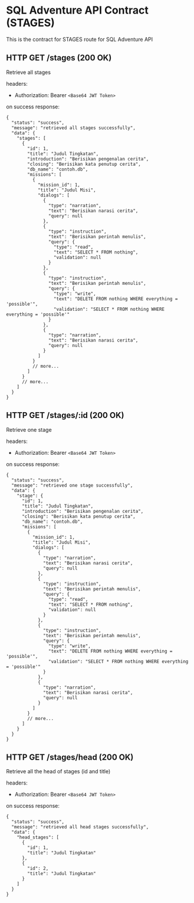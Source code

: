 # SQL Adventure API Contract (STAGES)

This is the contract for STAGES route for SQL Adventure API

## HTTP GET /stages (200 OK)

Retrieve all stages

headers:

- Authorization: Bearer `<Base64 JWT Token>`

on success response:

```jsonc
{
  "status": "success",
  "message": "retrieved all stages successfully",
  "data": {
    "stages": [
      {
        "id": 1,
        "title": "Judul Tingkatan",
        "introduction": "Berisikan pengenalan cerita",
        "closing": "Berisikan kata penutup cerita",
        "db_name": "contoh.db",
        "missions": [
          {
            "mission_id": 1,
            "title": "Judul Misi",
            "dialogs": [
              {
                "type": "narration",
                "text": "Berisikan narasi cerita",
                "query": null
              },
              {
                "type": "instruction",
                "text": "Berisikan perintah menulis",
                "query": {
                  "type": "read",
                  "text": "SELECT * FROM nothing",
                  "validation": null
                }
              },
              {
                "type": "instruction",
                "text": "Berisikan perintah menulis",
                "query": {
                  "type": "write",
                  "text": "DELETE FROM nothing WHERE everything = 'possible'",
                  "validation": "SELECT * FROM nothing WHERE everything = 'possible'"
                }
              },
              {
                "type": "narration",
                "text": "Berisikan narasi cerita",
                "query": null
              }
            ]
          }
          // more...
        ]
      }
      // more...
    ]
  }
}
```

## HTTP GET /stages/:id (200 OK)

Retrieve one stage

headers:

- Authorization: Bearer `<Base64 JWT Token>`

on success response:

```jsonc
{
  "status": "success",
  "message": "retrieved one stage successfully",
  "data": {
    "stage": {
      "id": 1,
      "title": "Judul Tingkatan",
      "introduction": "Berisikan pengenalan cerita",
      "closing": "Berisikan kata penutup cerita",
      "db_name": "contoh.db",
      "missions": [
        {
          "mission_id": 1,
          "title": "Judul Misi",
          "dialogs": [
            {
              "type": "narration",
              "text": "Berisikan narasi cerita",
              "query": null
            },
            {
              "type": "instruction",
              "text": "Berisikan perintah menulis",
              "query": {
                "type": "read",
                "text": "SELECT * FROM nothing",
                "validation": null
              }
            },
            {
              "type": "instruction",
              "text": "Berisikan perintah menulis",
              "query": {
                "type": "write",
                "text": "DELETE FROM nothing WHERE everything = 'possible'",
                "validation": "SELECT * FROM nothing WHERE everything = 'possible'"
              }
            },
            {
              "type": "narration",
              "text": "Berisikan narasi cerita",
              "query": null
            }
          ]
        }
        // more...
      ]
    }
  }
}
```

## HTTP GET /stages/head (200 OK)

Retrieve all the head of stages (id and title)

headers:

- Authorization: Bearer `<Base64 JWT Token>`

on success response:

```jsonc
{
  "status": "success",
  "message": "retrieved all head stages successfully",
  "data": {
    "head_stages": [
      {
        "id": 1,
        "title": "Judul Tingkatan"
      },
      {
        "id": 2,
        "title": "Judul Tingkatan"
      }
    ]
  }
}
```
